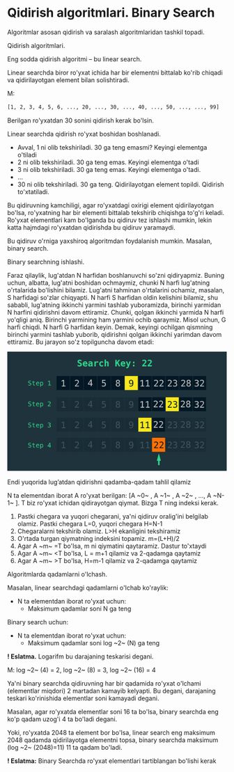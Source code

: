 # **Qidirish algoritmlari. Binary Search**


Algoritmlar asosan qidirish va saralash algoritmlaridan tashkil topadi.

Qidirish algoritmlari.

Eng sodda qidirish algoritmi – bu linear search.

Linear searchda biror ro'yxat ichida har bir elementni bittalab ko'rib chiqadi va qidirilayotgan element bilan solishtiradi.

M:

```bash
[1, 2, 3, 4, 5, 6, ..., 20, ..., 30, ..., 40, ..., 50, ..., ..., 99]
```

Berilgan ro'yxatdan 30 sonini qidirish kerak bo'lsin.

Linear searchda qidirish ro'yxat boshidan boshlanadi.

* Avval, 1 ni olib tekshiriladi. 30 ga teng emasmi? Keyingi elementga o'tiladi
* 2 ni olib tekshiriladi. 30 ga teng emas. Keyingi elementga o'tadi
* 3 ni olib tekshiriladi. 30 ga teng emas. Keyingi elementga o'tadi.
* …
* 30 ni olib tekshiriladi. 30 ga teng. Qidirilayotgan element topildi. Qidirish to'xtatiladi.


Bu qidiruvning kamchiligi, agar ro'yxatdagi oxirigi element qidirilayotgan bo'lsa, ro'yxatning har bir elementi bittalab tekshirib chiqishga to'g'ri keladi. Ro'yxat elementlari kam bo'lganda bu qidiruv tez ishlashi mumkin, lekin katta hajmdagi ro'yxatdan qidirishda bu qidiruv yaramaydi.

Bu qidiruv o'rniga yaxshiroq algoritmdan foydalanish mumkin. Masalan, binary search.

Binary searchning ishlashi.

Faraz qilaylik, lug'atdan N harfidan boshlanuvchi so'zni qidiryapmiz. Buning uchun, albatta, lug'atni boshidan ochmaymiz, chunki N harfi lug'atning o'rtalarida bo'lishini bilamiz. Lug'atni tahminan o'rtalarini ochamiz, masalan, S harfidagi so'zlar chiqyapti. N harfi S harfidan oldin kelishini bilamiz, shu sababli, lug'atning ikkinchi yarmini tashlab yuboramizda, birinchi yarmidan N harfini qidirishni davom ettiramiz. Chunki, qolgan ikkinchi yarmida N harfi yo'qligi aniq. Birinchi yarmining ham yarmini ochib qaraymiz. Misol uchun, G harfi chiqdi. N harfi G harfidan keyin. Demak, keyingi ochilgan qismning birinchi yarmini tashlab yuborib, qidirishni qolgan ikkinchi yarimdan davom ettiramiz. Bu jarayon so'z topilguncha davom etadi:

![1681735355056](image/1.BinarySearch/1681735355056.png)


Endi yuqorida lug’atdan qidirishni qadamba-qadam tahlil qilamiz

N ta elementdan iborat A ro'yxat berilgan: [A ~0~ , A ~1~ , A ~2~ , …, A ~N-1~ ]. T biz ro'yxat ichidan qidirayotgan qiymat. Bizga T ning indeksi kerak.


1. Pastki chegara va yuqori chegarani, ya'ni qidiruv oralig'ini belgilab olamiz. Pastki chegara L=0, yuqori chegara H=N-1
2. Chegaralarni tekshirib olamiz. L>H ekanligini tekshiramiz
3. O'rtada turgan qiymatning indeksini topamiz. m=(L+H)/2
4. Agar A ~m~ =T bo'lsa, m ni qiymatini qaytaramiz. Dastur to'xtaydi
5. Agar A ~m~ <T bo'lsa, L = m+1 qilamiz va 2-qadamga qaytamiz
6. Agar A ~m~ >T bo'lsa, H=m-1 qilamiz va 2-qadamga qaytamiz


Algoritmlarda qadamlarni o'lchash.

Masalan, linear searchdagi qadamlarni o'lchab ko'raylik:

* N ta elementdan iborat ro'yxat uchun:
  * Maksimum qadamlar soni N ga teng

Binary search uchun:

* N ta elementdan iborat ro'yxat uchun:
  * Maksimum qadamlar soni log ~2~ (N) ga teng


**! Eslatma.** Logarifm bu darajaning teskarisi degani.

M: log ~2~ (4) = 2, log ~2~ (8) = 3, log ~2~ (16) = 4

Ya'ni binary searchda qidiruvning har bir qadamida ro'yxat o'lchami (elementlar miqdori) 2 martadan kamayib kelyapti. Bu degani, darajaning teskari ko'rinishida elementlar soni kamayadi degani.

Masalan, agar ro'yxatda elementlar soni 16 ta bo'lsa, binary searchda eng ko'p qadam uzog'i 4 ta bo'ladi degani.

Yoki, ro'yxatda 2048 ta element bor bo'lsa, linear search eng maksimum 2048 qadamda qidirilayotga elementni topsa, binary searchda maksimum (log ~2~ (2048)=11)
11 ta qadam bo'ladi.

**! Eslatma:** Binary Searchda ro'yxat elementlari tartiblangan bo'lishi kerak
